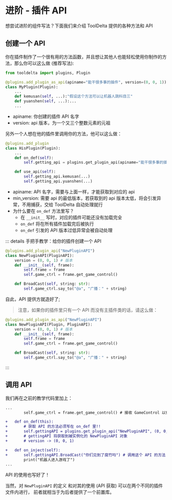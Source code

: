 # 进阶 - 插件 API

想尝试进阶的组件写法？下面我们来介绍 ToolDelta 提供的各种方法和 API

## 创建一个 API

你在插件制作了一个很有用的方法函数，并且想让其他人也能轻松使用你制作的方法，那么你可以这么做 (推荐写法):

```python
from tooldelta import plugins, Plugin

@plugins.add_plugin_as_api(apiname="能干很多事的插件", version=(0, 0, 1))
class MyPlugin(Plugin):
    ...
    def kemusan(self, ...):"假设这个方法可以让机器人跳科目三"
    def yuanshen(self, ...):...
    ...
```
- apiname: 你创建的插件 API 名字
- version: api 版本，为一个又三个整数元素的元祖

另外一个人想在他的插件里调用你的方法，他可以这么做：

```python
@plugins.add_plugin
class HisPlugin(Plugin):
    ...
    def on_def(self):
        self.getting_api = plugins.get_plugin_api(apiname="能干很多事的插件", min_version=(0, 0, 1))

    def use_api(self):
        self.getting_api.kemusan(...)
        self.getting_api.yuanshen(...)
```

- apiname: API 名字，需要与上面一样，才能获取到对应的 api
- min_version: 需要 api 的最低版本，若获取到的 api 版本太低，将会引发异常，不用捕获，交给 ToolDelta 自动处理就行
- 为什么要在 `on_def` 方法里写？
   - 在 `__init__` 写时，对应的插件可能还没有加载完全
   - `on_def` 将在所有插件加载完后被执行
   - `on_def` 引发的 API 版本过低异常会被自动处理


::: details 手把手教学：给你的插件创建一个 API

```python
@plugins.add_plugin_api("NewPluginAPI")
class NewPluginAPI(PluginAPI):
    version = (0, 0, 1) # 版本
    def __init__(self, frame):
        self.frame = frame
        self.game_ctrl = frame.get_game_control()

    def BroadCast(self, string: str):
        self.game_ctrl.say_to("@a", "广播：" + string)
```

自此，API 提供方就造好了;
> 注意，如果你的插件里只有一个 API 而没有主插件类的话，请这么做：

```python
@plugins.add_plugin_as_api("NewPluginAPI")
class NewPluginAPI(Plugin, PluginAPI):
    version = (0, 0, 1) # 版本
    def __init__(self, frame):
        self.frame = frame
        self.game_ctrl = frame.get_game_control()

    def BroadCast(self, string: str):
        self.game_ctrl.say_to("@a", "广播：" + string)
```

:::

## 调用 API

我们再在之前的教学代码里加上：

```diff
...
        self.game_ctrl = frame.get_game_control() # 接收 GameControl 以便之后使用

+   def on_def(this):
+       # 获取 API 的方法必须写在 on_def 里!!
+       self.gettingAPI = plugins.get_plugin_api("NewPluginAPI", (0, 0, 1)) # 获取 API, 第二个参数是要求的 api 的最低版本
+       # gettingAPI 将获取到被实例化的 NewPluginAPI 对象
+       # version -> (0, 0, 1)

+   def on_inject(self):
+       self.gettingAPI.BroadCast("你们见到了腐竹吗") # 调用这个 API 的方法
        print("机器人进入游戏了")
...
```

API 的使用也写好了！

当然，对 `NewPluginAPI` 的定义 和对其的使用 (API 获取) 可以在两个不同的插件文件内进行，
前者就相当于为后者提供了一个前置库。